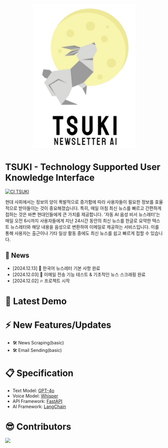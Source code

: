 <p align="center">
  <img src="./assets/img/logo_TSUKI01.png">
</p>

# TSUKI - Technology Supported User Knowledge Interface

[![CI TSUKI](https://github.com/NewPlus/TSUKI/actions/workflows/node.js.yml/badge.svg)](https://github.com/NewPlus/TSUKI/actions/workflows/node.js.yml)


현대 사회에서는 정보의 양이 폭발적으로 증가함에 따라 사용자들이 필요한 정보를 효율적으로 받아들이는 것이 중요해졌습니다. 특히, 매일 아침 최신 뉴스를 빠르고 간편하게 접하는 것은 바쁜 현대인들에게 큰 가치를 제공합니다.
'자동 AI 음성 비서 뉴스레터'는 매일 오전 6시까지 사용자들에게 지난 24시간 동안의 최신 뉴스를 한글로 요약한 텍스트 뉴스레터와 해당 내용을 음성으로 변환하여 이메일로 제공하는 서비스입니다. 이를 통해 사용자는 출근이나 기타 일상 활동 중에도 최신 뉴스를 쉽고 빠르게 접할 수 있습니다.
## 📰 News
- [2024.12.13] 📨 한국어 뉴스레터 기본 사항 완료
- [2024.12.03] 📨 이메일 전송 기능 테스트 & 기초적인 뉴스 스크래핑 완료
- [2024.12.02] 🔥 프로젝트 시작

# 🎉 Latest Demo

# ⚡️ New Features/Updates
- 🛠️ News Scraping(basic)
- 🛠️ Email Sending(basic)

# 📋 Specification
- Text Model: [GPT-4o](https://platform.openai.com/docs/models/gpt-4o)
- Voice Model: [Whisper](https://huggingface.co/ggerganov/whisper.cpp)
- API Framework: [FastAPI](https://fastapi.tiangolo.com/)
- AI Framework: [LangChain](https://www.langchain.com/)

# 😎 Contributors
<a href="https://github.com/NewPlus/ChatTW/graphs/contributors">
    <img src="https://contrib.rocks/image?repo=NewPlus/ChatTW" />
</a>